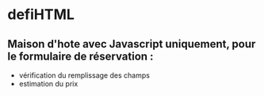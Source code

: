 # defiHTML
## Maison d'hote avec Javascript uniquement, pour le formulaire de réservation :
- vérification du remplissage des champs
- estimation du prix

